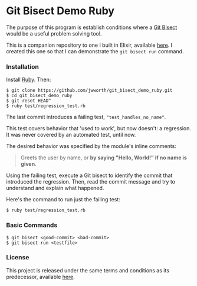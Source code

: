 # Git Bisect Demo Ruby

The purpose of this program is establish conditions where a [Git
Bisect](https://git-scm.com/docs/git-bisect) would be a useful problem solving
tool.

This is a companion repository to one I built in Elixir, available
[here](https://github.com/jwworth/git_bisect_demo). I created this one so
that I can demonstrate the `git bisect run` command.

### Installation

Install [Ruby](https://www.ruby-lang.org/en). Then:

```
$ git clone https://github.com/jwworth/git_bisect_demo_ruby.git
$ cd git_bisect_demo_ruby
$ git reset HEAD^
$ ruby test/regression_test.rb
```

The last commit introduces a failing test, `"test_handles_no_name"`.

This test covers behavior that 'used to work', but now doesn't: a regression.
It was never covered by an automated test, until now.

The desired behavior was specified by the module's inline comments:

> Greets the user by name, or **by saying "Hello, World!" if no name is
> given**.

Using the failing test, execute a Git bisect to identify the commit that
introduced the regression. Then, read the commit message and try to understand
and explain what happened.

Here's the command to run just the failing test:

```
$ ruby test/regression_test.rb
```

### Basic Commands

```
$ git bisect <good-commit> <bad-commit>
$ git bisect run <testfile>
```

### License

This project is released under the same terms and conditions as its
predecessor, available [here](https://github.com/jwworth/git_bisect_demo).
